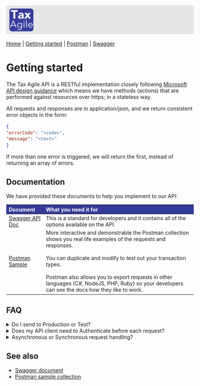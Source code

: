 <style>
th{ background-color: #343a98!important; color: #fff!important; }
</style> 

![Tax Agile Logo](Tax-Agile-Short.png)

[Home](../README.md) \| [Getting started](getting-started.md)  \|  [Postman](postman.md) \| [Swagger](swagger/index.html)

# Getting started
The Tax Agile API is a RESTful implementation closely following [Microsoft API design guidance](https://docs.microsoft.com/en-us/azure/architecture/best-practices/api-design) 
which means we have methods (actions) that are performed against resources over https; in a stateless way.

All requests and responses are in application/json, and we return consistent error objects in the form:
```json
{
"errorCode": "<code>",
"message": "<text>"
}
```
If more than one error is triggered, we will return the first, instead of returning an array of errors. 

## Documentation
We have provided these documents to help you implement to our API:

| Document                              | What you need it for                                                                                                                                                                                                                                                                                                                                           |
|:--------------------------------------|:---------------------------------------------------------------------------------------------------------------------------------------------------------------------------------------------------------------------------------------------------------------------------------------------------------------------------------------------------------------|
| [Swagger API Doc](swagger/index.html) | This is a standard for developers and it contains all of the options available on the API.                                                                                                                                                                                                                                                                     |
| [Postman Sample](postman.md)          | More interactive and demonstrable the Postman collection shows you real life examples of the requests and responses. <br /><br />You can duplicate and modify to test out your transaction types. <br /><br />Postman also allows you to export requests in other languages (C#, NodeJS, PHP, Ruby) so your developers can see the docs how they like to work. |

## FAQ
<details><summary>Do I send to Production or Test?</summary>
<p>
Both environments will function the same, however you will have a different set of credentials for 
the two environments. 

If you want to make requests that are not saved, you can omit the `commit=true` parameter on the POST /transactions request.

| Server     | API_ROOT                      |
|:-----------|:------------------------------|
| Production | https://api.taxagile.io       |
| Test       | https://test-api.taxagile.io  |

**Note**: The Test environment may be running a new functionality pending deployment to Production!
</p>
</details>

<details><summary>Does my API client need to Authenticate before each request?</summary>
<p>
No, but you can. 

The Bearer token is valid for 24hrs; so depending on your integration process flow
you may prefer to Authenticate each time you want to make a request. 

It would be robust if your API client handled the 401 Unauthorized response, by Authenticating again.

```json
{
"errorCode": "AU001",
"message": "Unauthorized"
}
```
</p>
</details>

<details><summary>Asynchronous or Synchronous request handling?</summary>
<p>
The API uses both depending on use-case; when there is a database write this is done via a message bus model. This 
means that you can expect an immediate response once we have written the message to the bus.

Your calling client you should handle 'eventual consistency'; meaning that if you post a new transaction and immediately try
to fetch it, you may get a 404 Not Found; but a second later it will be found.
</p>
</details>

## See also

- [Swagger document](swagger/index.html)
- [Postman sample collection](postman.md)

